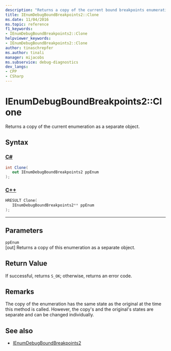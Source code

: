 ```yaml
---
description: "Returns a copy of the current bound breakpoints enumeration as a separate object."
title: IEnumDebugBoundBreakpoints2::Clone
ms.date: 11/04/2016
ms.topic: reference
f1_keywords:
- IEnumDebugBoundBreakpoints2::Clone
helpviewer_keywords:
- IEnumDebugBoundBreakpoints2::Clone
author: tinaschrepfer
ms.author: tinali
manager: mijacobs
ms.subservice: debug-diagnostics
dev_langs:
- CPP
- CSharp
---
```

# IEnumDebugBoundBreakpoints2::Clone

Returns a copy of the current enumeration as a separate object.

## Syntax

### [C#](#tab/csharp)
```csharp
int Clone(
   out IEnumDebugBoundBreakpoints2 ppEnum
);
```
### [C++](#tab/cpp)
```cpp
HRESULT Clone(
   IEnumDebugBoundBreakpoints2** ppEnum
);
```
---

## Parameters
`ppEnum`\
[out] Returns a copy of this enumeration as a separate object.

## Return Value
 If successful, returns `S_OK`; otherwise, returns an error code.

## Remarks
 The copy of the enumeration has the same state as the original at the time this method is called. However, the copy's and the original's states are separate and can be changed individually.

## See also
- [IEnumDebugBoundBreakpoints2](../../../extensibility/debugger/reference/ienumdebugboundbreakpoints2.md)

